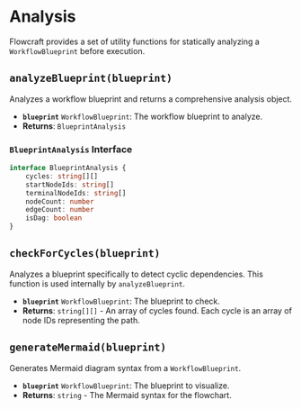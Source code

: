 # Analysis

Flowcraft provides a set of utility functions for statically analyzing a `WorkflowBlueprint` before execution.

## `analyzeBlueprint(blueprint)`

Analyzes a workflow blueprint and returns a comprehensive analysis object.

-   **`blueprint`** `WorkflowBlueprint`: The workflow blueprint to analyze.
-   **Returns**: `BlueprintAnalysis`

### `BlueprintAnalysis` Interface

```typescript
interface BlueprintAnalysis {
	cycles: string[][]
	startNodeIds: string[]
	terminalNodeIds: string[]
	nodeCount: number
	edgeCount: number
	isDag: boolean
}
```

## `checkForCycles(blueprint)`

Analyzes a blueprint specifically to detect cyclic dependencies. This function is used internally by `analyzeBlueprint`.

-   **`blueprint`** `WorkflowBlueprint`: The blueprint to check.
-   **Returns**: `string[][]` - An array of cycles found. Each cycle is an array of node IDs representing the path.

## `generateMermaid(blueprint)`

Generates Mermaid diagram syntax from a `WorkflowBlueprint`.

-   **`blueprint`** `WorkflowBlueprint`: The blueprint to visualize.
-   **Returns**: `string` - The Mermaid syntax for the flowchart.
